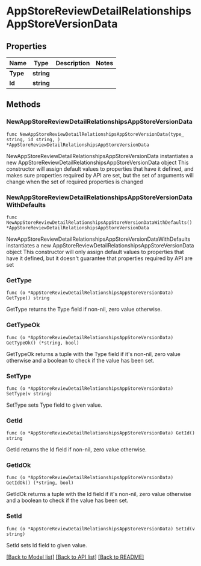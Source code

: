 # AppStoreReviewDetailRelationshipsAppStoreVersionData

## Properties

Name | Type | Description | Notes
------------ | ------------- | ------------- | -------------
**Type** | **string** |  | 
**Id** | **string** |  | 

## Methods

### NewAppStoreReviewDetailRelationshipsAppStoreVersionData

`func NewAppStoreReviewDetailRelationshipsAppStoreVersionData(type_ string, id string, ) *AppStoreReviewDetailRelationshipsAppStoreVersionData`

NewAppStoreReviewDetailRelationshipsAppStoreVersionData instantiates a new AppStoreReviewDetailRelationshipsAppStoreVersionData object
This constructor will assign default values to properties that have it defined,
and makes sure properties required by API are set, but the set of arguments
will change when the set of required properties is changed

### NewAppStoreReviewDetailRelationshipsAppStoreVersionDataWithDefaults

`func NewAppStoreReviewDetailRelationshipsAppStoreVersionDataWithDefaults() *AppStoreReviewDetailRelationshipsAppStoreVersionData`

NewAppStoreReviewDetailRelationshipsAppStoreVersionDataWithDefaults instantiates a new AppStoreReviewDetailRelationshipsAppStoreVersionData object
This constructor will only assign default values to properties that have it defined,
but it doesn't guarantee that properties required by API are set

### GetType

`func (o *AppStoreReviewDetailRelationshipsAppStoreVersionData) GetType() string`

GetType returns the Type field if non-nil, zero value otherwise.

### GetTypeOk

`func (o *AppStoreReviewDetailRelationshipsAppStoreVersionData) GetTypeOk() (*string, bool)`

GetTypeOk returns a tuple with the Type field if it's non-nil, zero value otherwise
and a boolean to check if the value has been set.

### SetType

`func (o *AppStoreReviewDetailRelationshipsAppStoreVersionData) SetType(v string)`

SetType sets Type field to given value.


### GetId

`func (o *AppStoreReviewDetailRelationshipsAppStoreVersionData) GetId() string`

GetId returns the Id field if non-nil, zero value otherwise.

### GetIdOk

`func (o *AppStoreReviewDetailRelationshipsAppStoreVersionData) GetIdOk() (*string, bool)`

GetIdOk returns a tuple with the Id field if it's non-nil, zero value otherwise
and a boolean to check if the value has been set.

### SetId

`func (o *AppStoreReviewDetailRelationshipsAppStoreVersionData) SetId(v string)`

SetId sets Id field to given value.



[[Back to Model list]](../README.md#documentation-for-models) [[Back to API list]](../README.md#documentation-for-api-endpoints) [[Back to README]](../README.md)


